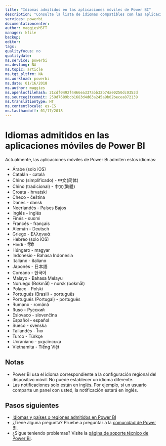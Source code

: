 ```yaml
---
title: "Idiomas admitidos en las aplicaciones móviles de Power BI"
description: "Consulte la lista de idiomas compatibles con las aplicaciones móviles de Power BI."
services: powerbi
documentationcenter: 
author: maggiesMSFT
manager: kfile
backup: 
editor: 
tags: 
qualityfocus: no
qualitydate: 
ms.service: powerbi
ms.devlang: NA
ms.topic: article
ms.tgt_pltfrm: NA
ms.workload: powerbi
ms.date: 01/16/2018
ms.author: maggies
ms.openlocfilehash: 21cdf0492f4466ea337abb32b74ae0250dc0353d
ms.sourcegitcommit: 259d7689bcb1683d4d63a245a9b02becea072139
ms.translationtype: HT
ms.contentlocale: es-ES
ms.lasthandoff: 01/17/2018
---
```

# <a name="supported-languages-in-the-power-bi-mobile-apps"></a>Idiomas admitidos en las aplicaciones móviles de Power BI
Actualmente, las aplicaciones móviles de Power Bi admiten estos idiomas:

* Árabe (solo iOS)
* Catalán - català
* Chino (simplificado) - 中文(简体)
* Chino (tradicional) - 中文(繁體)
* Croata - hrvatski
* Checo - čeština
* Danés - dansk
* Neerlandés - Países Bajos
* Inglés - inglés
* Finés - suomi
* Francés - français
* Alemán - Deutsch
* Griego - Ελληνικά
* Hebreo (solo iOS)
* Hindi - हिंदी
* Húngaro - magyar
* Indonesio - Bahasa Indonesia
* Italiano - italiano
* Japonés - 日本語
* Coreano - 한국어
* Malayo - Bahasa Melayu
* Noruego (Bokmål) - norsk (bokmål)
* Polaco - Polski
* Portugués (Brasil) - português
* Portugués (Portugal) - português
* Rumano - română
* Ruso - Русский
* Eslovaco - slovenčina
* Español - español
* Sueco - svenska
* Tailandés - ไทย
* Turco - Türkçe
* Ucraniano - українська
* Vietnamita - Tiếng Việt

## <a name="notes"></a>Notas
* Power BI usa el idioma correspondiente a la configuración regional del dispositivo móvil. No puede establecer un idioma diferente.
* Las notificaciones solo están en inglés. Por ejemplo, si un usuario comparte un panel con usted, la notificación estará en inglés. 

## <a name="next-steps"></a>Pasos siguientes
* [Idiomas y países o regiones admitidos en Power BI](supported-languages-countries-regions.md)
* ¿Tiene alguna pregunta? Pruebe a preguntar a la [comunidad de Power BI](http://community.powerbi.com/).
* ¿Sigue teniendo problemas? Visite la [página de soporte técnico de Power BI](https://powerbi.microsoft.com/support/).

